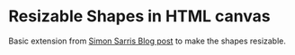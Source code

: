 # Resizable Shapes in HTML canvas

Basic extension from [Simon Sarris Blog post](https://simonsarris.com/making-html5-canvas-useful/) to make the shapes resizable.

